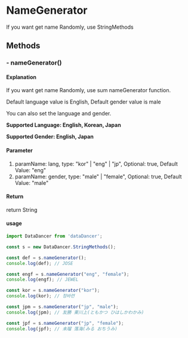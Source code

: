 # NameGenerator

If you want get name Randomly, use StringMethods

## Methods

### - nameGenerator()

#### Explanation

If you want get name Randomly, use sum nameGenerator function.

Default language value is English, Default gender value is male

You can also set the language and gender.

**Supported Language: English, Korean, Japan**

**Supported Gender: English, Japan**

#### Parameter

1. paramName: lang,  type: "kor" | "eng" | "jp", Optional: true, Default Value: "eng"
2. paramName: gender, type: "male" | "female", Optional: true, Default Value: "male"

#### Return

return String

#### usage

```js
import DataDancer from 'dataDancer';

const s = new DataDancer.StringMethods();

const def = s.nameGenerator();
console.log(def); // JOSE

const engf = s.nameGenerator("eng", "female");
console.log(engf); // JEWEL

const kor = s.nameGenerator("kor");
console.log(kor); // 정바련

const jpm = s.nameGenerator("jp", "male");
console.log(jpm); // 友勝 東川上(ともかつ ひはしかわかみ)

const jpf = s.nameGenerator("jp", "female");
console.log(jpf); // 未瑠 落海(みる おちうみ)

```